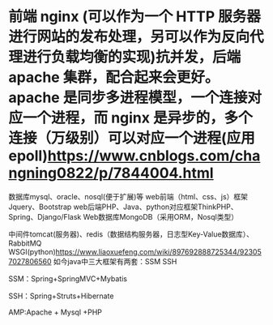 # 前端 nginx (可以作为一个 HTTP 服务器进行网站的发布处理，另可以作为反向代理进行负载均衡的实现)抗并发，后端 apache 集群，配合起来会更好。apache 是同步多进程模型，一个连接对应一个进程，而 nginx 是异步的，多个连接（万级别）可以对应一个进程(应用epoll)https://www.cnblogs.com/changning0822/p/7844004.html
数据库mysql、oracle、nosql(便于扩展)等
web前端（html、css、js）框架Jquery、Bootstrap	web后端PHP、Java、python对应框架ThinkPHP、Spring、Django/Flask  Web数据库MongoDB（采用ORM，Nosql类型）

中间件tomcat(服务器)、redis（数据结构服务器，日志型Key-Value数据库）、RabbitMQ  	
WSGI(python)https://www.liaoxuefeng.com/wiki/897692888725344/923057027806560
如今java中三大框架有两套：SSM SSH

SSM：Spring+SpringMVC+Mybatis

SSH：Spring+Struts+Hibernate

AMP:Apache + Mysql +PHP
